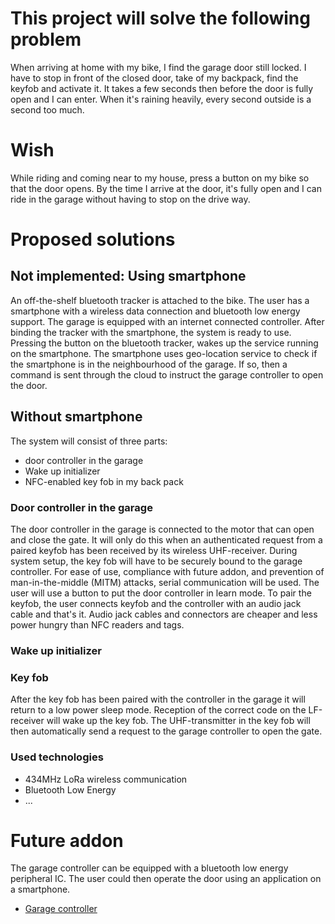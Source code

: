 # This project will solve the following problem
When arriving at home  with my bike, I find the garage door still locked.  I have to stop in front of the closed door, take of my backpack, find the keyfob and activate it.  It takes a few seconds then before the door is fully open and I can enter.  When it's raining heavily, every second outside is a second too much.

# Wish
While riding and coming near to my house, press a button on my bike so that the door opens.  By the time I arrive at the door, it's fully open and I can ride in the garage without having to stop on the drive way.

# Proposed solutions
## Not implemented: Using smartphone
An off-the-shelf bluetooth tracker is attached to the bike.  The user has a smartphone with a wireless data connection and bluetooth low energy support.  The garage is equipped with an internet connected controller.  After binding the tracker with the smartphone, the system is ready to use.  
Pressing the button on the bluetooth tracker, wakes up the service running on the smartphone.  The smartphone uses geo-location service to check if the smartphone is in the neighbourhood of the garage.  If so, then a command is sent through the cloud to instruct the garage controller to open the door.  

## Without smartphone
The system will consist of three parts:  

* door controller in the garage  
* Wake up initializer
* NFC-enabled key fob in my back pack  

### Door controller in the garage
The door controller in the garage is connected to the motor that can open and close the gate.  It will only do this when an authenticated request from a paired keyfob has been received by its wireless UHF-receiver.
During system setup, the key fob will have to be securely bound to the garage controller.  For ease of use, compliance with future addon, and prevention of man-in-the-middle (MITM) attacks, serial communication will be used.  The user will use a button to put the door controller in learn mode.  To pair the keyfob, the user connects keyfob and the controller with an audio jack cable and that's it.  Audio jack cables and connectors are cheaper and less power hungry than NFC readers and tags.

### Wake up initializer

### Key fob
After the key fob has been paired with the controller in the garage it will return to a low power sleep mode.  Reception of the correct code on the LF-receiver will wake up the key fob.  The UHF-transmitter in the key fob will then automatically send a request to the garage controller to open the gate.

### Used technologies
* 434MHz LoRa wireless communication
* Bluetooth Low Energy
* ...

# Future addon
The garage controller can be equipped with a bluetooth low energy peripheral IC.  The user could then operate the door using an application on a smartphone.  

* [Garage controller](../../wiki/Master:-garage-controller)
